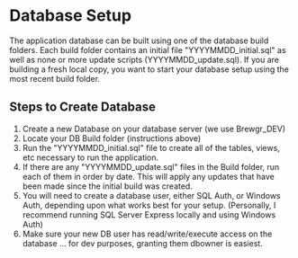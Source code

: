 Database Setup
=========
The application database can be built using one of the database build folders. Each build folder contains an initial file "YYYYMMDD_initial.sql" as well as none or more update scripts (YYYYMMDD_update.sql).  If you are building a fresh local copy, you want to start your database setup using the most recent build folder.

Steps to Create Database
-----------
1. Create a new Database on your database server (we use Brewgr_DEV) 
2. Locate your DB Build folder (instructions above)
3. Run the "YYYYMMDD_initial.sql" file to create all of the tables, views, etc necessary to run the application.
4. If there are any "YYYYMMDD_update.sql" files in the Build folder, run each of them in order by date.  This will apply any updates that have been made since the initial build was created.
5. You will need to create a database user, either SQL Auth, or Windows Auth, depending upon what works best for your setup.  (Personally, I recommend running SQL Server Express locally and using Windows Auth)
6. Make sure your new DB user has read/write/execute access on the database ... for dev purposes, granting them dbowner is easiest. 
